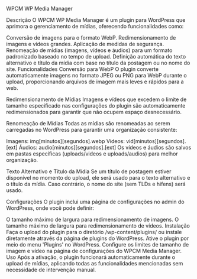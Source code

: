 WPCM WP Media Manager

Descrição
O WPCM WP Media Manager é um plugin para WordPress que aprimora o gerenciamento de mídias, oferecendo funcionalidades como:

Conversão de imagens para o formato WebP.
Redimensionamento de imagens e vídeos grandes.
Aplicação de medidas de segurança.
Renomeação de mídias (imagens, vídeos e áudios) para um formato padronizado baseado no tempo de upload.
Definição automática do texto alternativo e título da mídia com base no título da postagem ou no nome do site.
Funcionalidades
Conversão para WebP
O plugin converte automaticamente imagens no formato JPEG ou PNG para WebP durante o upload, proporcionando arquivos de imagem mais leves e rápidos para a web.

Redimensionamento de Mídias
Imagens e vídeos que excedem o limite de tamanho especificado nas configurações do plugin são automaticamente redimensionados para garantir que não ocupem espaço desnecessário.

Renomeação de Mídias
Todas as mídias são renomeadas ao serem carregadas no WordPress para garantir uma organização consistente:

Imagens: img[minutos][segundos].webp
Vídeos: vid[minutos][segundos].[ext]
Áudios: audio[minutos][segundos].[ext]
Os vídeos e áudios são salvos em pastas específicas (uploads/videos e uploads/audios) para melhor organização.

Texto Alternativo e Título da Mídia
Se um título de postagem estiver disponível no momento do upload, ele será usado para o texto alternativo e o título da mídia. Caso contrário, o nome do site (sem TLDs e hifens) será usado.

Configurações
O plugin inclui uma página de configurações no admin do WordPress, onde você pode definir:

O tamanho máximo de largura para redimensionamento de imagens.
O tamanho máximo de largura para redimensionamento de vídeos.
Instalação
Faça o upload do plugin para o diretório /wp-content/plugins/ ou instale diretamente através da página de plugins do WordPress.
Ative o plugin por meio do menu 'Plugins' no WordPress.
Configure os limites de tamanho de imagem e vídeo na página de configurações do WPCM Media Manager.
Uso
Após a ativação, o plugin funcionará automaticamente durante o upload de mídias, aplicando todas as funcionalidades mencionadas sem necessidade de intervenção manual.

